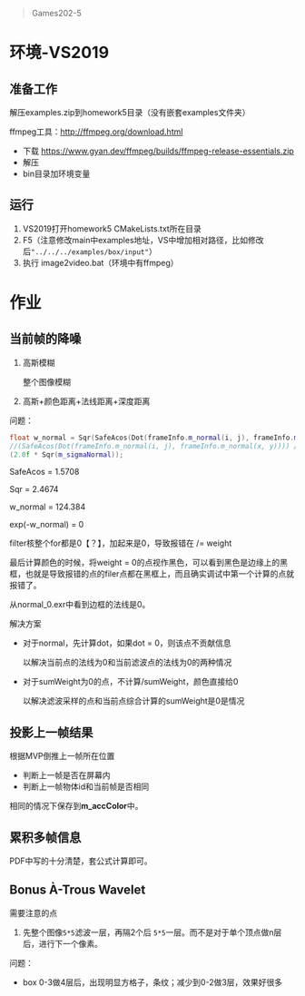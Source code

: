 > Games202-5

# 环境-VS2019

## 准备工作

解压examples.zip到homework5目录（没有嵌套examples文件夹）

ffmpeg工具：http://ffmpeg.org/download.html

- 下载 https://www.gyan.dev/ffmpeg/builds/ffmpeg-release-essentials.zip
- 解压
- bin目录加环境变量

## 运行

1. VS2019打开homework5 CMakeLists.txt所在目录
2. F5（注意修改main中examples地址，VS中增加相对路径，比如修改后`"../../../examples/box/input"`）
3. 执行 image2video.bat（环境中有ffmpeg）

# 作业

## 当前帧的降噪

1. 高斯模糊

   整个图像模糊

2. 高斯+颜色距离+法线距离+深度距离

问题：

```c++
float w_normal = Sqr(SafeAcos(Dot(frameInfo.m_normal(i, j), frameInfo.m_normal(x, y)))) / //计算得到的 w_normal太大导致weight用exp计算得到0
//(SafeAcos(Dot(frameInfo.m_normal(i, j), frameInfo.m_normal(x, y)))) /
(2.0f * Sqr(m_sigmaNormal));
```

SafeAcos = 1.5708

Sqr = 2.4674

w_normal = 124.384

exp(-w_normal) = 0

filter核整个for都是0【？】，加起来是0，导致报错在 /= weight

最后计算颜色的时候，将weight = 0的点视作黑色，可以看到黑色是边缘上的黑框，也就是导致报错的点的filer点都在黑框上，而且确实调试中第一个计算的点就报错了。

从normal_0.exr中看到边框的法线是0。

解决方案

- 对于normal，先计算dot，如果dot = 0，则该点不贡献信息

  以解决当前点的法线为0和当前滤波点的法线为0的两种情况

- 对于sumWeight为0的点，不计算/sumWeight，颜色直接给0

  以解决滤波采样的点和当前点综合计算的sumWeight是0是情况

## 投影上一帧结果

根据MVP倒推上一帧所在位置

- 判断上一帧是否在屏幕内
- 判断上一帧物体id和当前帧是否相同

相同的情况下保存到**m_accColor**中。

## 累积多帧信息

PDF中写的十分清楚，套公式计算即可。

## Bonus À-Trous Wavelet

需要注意的点

1. 先整个图像`5*5`滤波一层，再隔2个后 `5*5`一层。而不是对于单个顶点做n层后，进行下一个像素。

问题：

- box 0-3做4层后，出现明显方格子，条纹；减少到0-2做3层，效果好很多


